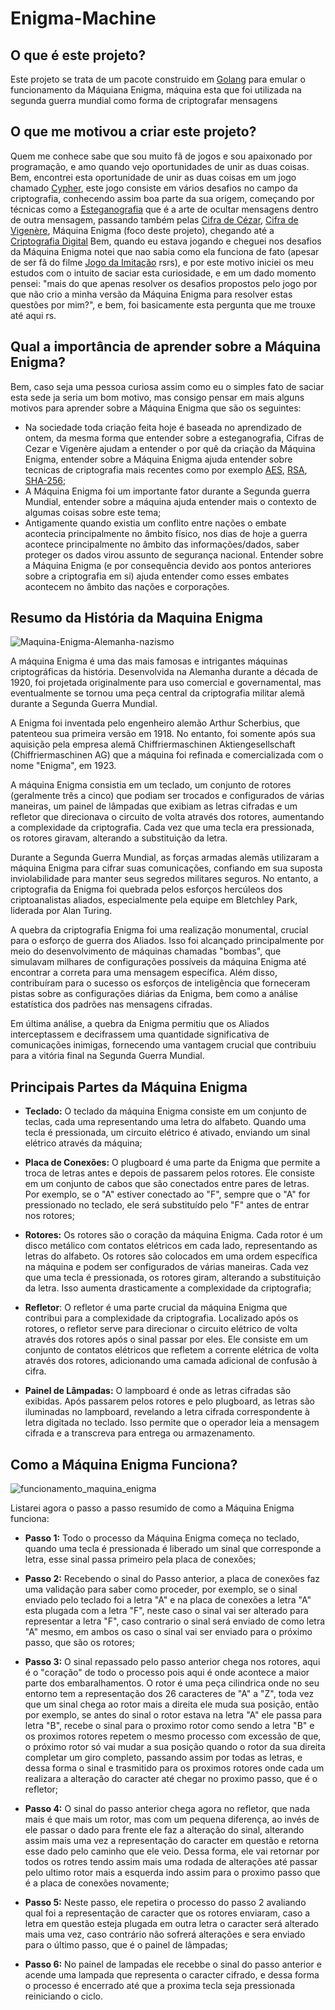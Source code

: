 # Enigma-Machine

## O que é este projeto?

Este projeto se trata de um pacote construido em [Golang](https://go.dev/) para emular o funcionamento da Máquiana Enigma, máquina esta que foi utilizada na segunda guerra mundial como forma de criptografar mensagens

## O que me motivou a criar este projeto?

Quem me conhece sabe que sou muito fã de jogos e sou apaixonado por programação, e amo quando vejo oportunidades de unir as duas coisas. Bem, encontrei esta oportunidade de unir as duas coisas em um jogo chamado [Cypher](https://store.steampowered.com/app/746710/Cypher/), este jogo consiste em vários desafios no campo da criptografia, conhecendo assim boa parte da sua origem, começando por técnicas como a [Esteganografia](https://pt.wikipedia.org/wiki/Esteganografia) que é a arte de ocultar mensagens dentro de outra mensagem, passando também pelas [Cifra de Cézar](https://pt.wikipedia.org/wiki/Cifra_de_C%C3%A9sar), [Cifra de Vigenère](https://pt.wikipedia.org/wiki/Cifra_de_Vigen%C3%A8re), Máquina Enigma (foco deste projeto), chegando até a [Criptografia Digital](https://www.usna.edu/Users/cs/wcbrown/courses/si110AY13S/lec/l27/lec.html) Bem, quando eu estava jogando e cheguei nos desafios da Máquina Enigma notei que nao sabia como ela funciona de fato (apesar de ser fã do filme [Jogo da Imitação](https://pt.wikipedia.org/wiki/O_Jogo_da_Imita%C3%A7%C3%A3o) rsrs), e por este motivo iniciei os meu estudos com o intuito de saciar esta curiosidade, e em um dado momento pensei: "mais do que apenas resolver os desafios propostos pelo jogo por que não crio a minha versão da Máquina Enigma para resolver estas questões por mim?", e bem, foi basicamente esta pergunta que me trouxe até aqui rs.

## Qual a importância de aprender sobre a Máquina Enigma?

Bem, caso seja uma pessoa curiosa assim como eu o simples fato de saciar esta sede ja seria um bom motivo, mas consigo pensar em mais alguns motivos para aprender sobre a Máquina Enigma que são os seguintes:

* Na sociedade toda criação feita hoje é baseada no aprendizado de ontem, da mesma forma que entender sobre a esteganografia, Cifras de Cezar e Vigenère ajudam a entender o por quê da criação  da Máquina Enigma, entender sobre a Máquina Enigma ajuda entender sobre tecnicas de criptografia mais recentes como por exemplo [AES](https://en.wikipedia.org/wiki/Advanced_Encryption_Standard), [RSA](https://pt.wikipedia.org/wiki/RSA_(sistema_criptogr%C3%A1fico)),  [SHA-256](https://pt.wikipedia.org/wiki/SHA-2);
* A Máquina Enigma foi um importante fator durante a Segunda guerra Mundial, entender sobre a máquina ajuda entender mais o contexto de algumas coisas sobre este tema;
* Antigamente quando existia um conflito entre nações o embate acontecia principalmente no âmbito físico, nos dias de hoje a guerra acontece principalmente no âmbito das informações/dados, saber proteger os dados virou assunto de segurança nacional. Entender sobre a Máquina Enigma (e por consequência devido aos pontos anteriores sobre a criptografia em si) ajuda entender como esses embates acontecem no âmbito das nações e corporações.

## Resumo da História da Maquina Enigma

![Maquina-Enigma-Alemanha-nazismo](https://github.com/DaviPrograme/Enigma-Machine/assets/56012877/f5eb23db-0097-49bf-a9db-66f9f85e90e9)


A máquina Enigma é uma das mais famosas e intrigantes máquinas criptográficas da história. Desenvolvida na Alemanha durante a década de 1920, foi projetada originalmente para uso comercial e governamental, mas eventualmente se tornou uma peça central da criptografia militar alemã durante a Segunda Guerra Mundial.

A Enigma foi inventada pelo engenheiro alemão Arthur Scherbius, que patenteou sua primeira versão em 1918. No entanto, foi somente após sua aquisição pela empresa alemã Chiffriermaschinen Aktiengesellschaft (Chiffriermaschinen AG) que a máquina foi refinada e comercializada com o nome "Enigma", em 1923.

A máquina Enigma consistia em um teclado, um conjunto de rotores (geralmente três a cinco) que podiam ser trocados e configurados de várias maneiras, um painel de lâmpadas que exibiam as letras cifradas e um refletor que direcionava o circuito de volta através dos rotores, aumentando a complexidade da criptografia. Cada vez que uma tecla era pressionada, os rotores giravam, alterando a substituição da letra.

Durante a Segunda Guerra Mundial, as forças armadas alemãs utilizaram a máquina Enigma para cifrar suas comunicações, confiando em sua suposta inviolabilidade para manter seus segredos militares seguros. No entanto, a criptografia da Enigma foi quebrada pelos esforços hercúleos dos criptoanalistas aliados, especialmente pela equipe em Bletchley Park, liderada por Alan Turing.

A quebra da criptografia Enigma foi uma realização monumental, crucial para o esforço de guerra dos Aliados. Isso foi alcançado principalmente por meio do desenvolvimento de máquinas chamadas "bombas", que simulavam milhares de configurações possíveis da máquina Enigma até encontrar a correta para uma mensagem específica. Além disso, contribuíram para o sucesso os esforços de inteligência que forneceram pistas sobre as configurações diárias da Enigma, bem como a análise estatística dos padrões nas mensagens cifradas.

Em última análise, a quebra da Enigma permitiu que os Aliados interceptassem e decifrassem uma quantidade significativa de comunicações inimigas, fornecendo uma vantagem crucial que contribuiu para a vitória final na Segunda Guerra Mundial.

## Principais Partes da Máquina Enigma

* **Teclado:** O teclado da máquina Enigma consiste em um conjunto de teclas, cada uma representando uma letra do alfabeto. Quando uma tecla é pressionada, um circuito elétrico é ativado, enviando um sinal elétrico através da máquina;

* **Placa de Conexões:** O plugboard é uma parte da Enigma que permite a troca de letras antes e depois de passarem pelos rotores. Ele consiste em um conjunto de cabos que são conectados entre pares de letras. Por exemplo, se o "A" estiver conectado ao "F", sempre que o "A" for pressionado no teclado, ele será substituído pelo "F" antes de entrar nos rotores;

* **Rotores:** Os rotores são o coração da máquina Enigma. Cada rotor é um disco metálico com contatos elétricos em cada lado, representando as letras do alfabeto. Os rotores são colocados em uma ordem específica na máquina e podem ser configurados de várias maneiras. Cada vez que uma tecla é pressionada, os rotores giram, alterando a substituição da letra. Isso aumenta drasticamente a complexidade da criptografia;

* **Refletor**: O refletor é uma parte crucial da máquina Enigma que contribui para a complexidade da criptografia. Localizado após os rotores, o refletor serve para direcionar o circuito elétrico de volta através dos rotores após o sinal passar por eles. Ele consiste em um conjunto de contatos elétricos que refletem a corrente elétrica de volta através dos rotores, adicionando uma camada adicional de confusão à cifra.
  
* **Painel de Lâmpadas:** O lampboard é onde as letras cifradas são exibidas. Após passarem pelos rotores e pelo plugboard, as letras são iluminadas no lampboard, revelando a letra cifrada correspondente à letra digitada no teclado. Isso permite que o operador leia a mensagem cifrada e a transcreva para entrega ou armazenamento.

## Como a Máquina Enigma Funciona?

![funcionamento_maquina_enigma](https://github.com/DaviPrograme/Enigma-Machine/assets/56012877/54f1bd7a-2762-4de4-be93-866cd2713015)

Listarei agora o passo a passo resumido de como a Máquina Enigma funciona:

* **Passo 1:** Todo o processo da Máquina Enigma começa no teclado, quando uma tecla é pressionada é liberado um sinal que corresponde a letra, esse sinal passa primeiro pela placa de conexões;

* **Passo 2:** Recebendo o sinal do Passo anterior, a placa de conexões faz uma validação para saber como proceder, por exemplo, se o sinal enviado pelo teclado foi a letra "A" e na placa de conexões a letra "A" esta plugada com a letra "F", neste caso o sinal vai ser alterado para representar a letra "F", caso contrario o sinal será enviado de como letra "A" mesmo, em ambos os caso o sinal vai ser enviado para o próximo passo, que são os rotores;

* **Passo 3:** O sinal repassado pelo passo anterior chega nos rotores, aqui é o "coração" de todo o processo pois aqui é onde acontece a maior parte dos embaralhamentos. O rotor é uma peça cilindrica onde no seu entorno tem a representação dos 26 caracteres de "A" a "Z", toda vez que um sinal chega ao rotor mais a direita ele muda sua posição, então por exemplo, se antes do sinal o rotor estava na letra "A" ele passa para letra "B", recebe o sinal para o proximo rotor como sendo a letra "B" e os proximos rotores repetem o mesmo processo com excessão de que, o próximo rotor só vai mudar a sua posição quando o rotor da sua direita completar um giro completo, passando assim por todas as letras, e dessa forma o sinal e trasmitido para os proximos rotores onde cada um realizara a alteração do caracter até chegar no proximo passo, que é o refletor;

* **Passo 4:** O sinal do passo anterior chega agora no refletor, que nada mais é que mais um rotor, mas com um pequena diferença, ao invés de ele passar o dado para frente ele faz a alteração do sinal, alterando assim mais uma vez a representação do caracter em questão e retorna esse dado pelo caminho que ele veio. Dessa forma, ele vai retornar por todos os rotres tendo assim mais uma rodada de alterações até passar pelo ultimo rotor mais a esquerda indo assim para o proximo passo que é a placa de conexões novamente;

* **Passo 5:** Neste passo, ele repetira o processo do passo 2 avaliando qual foi a representação de caracter que os rotores enviaram, caso a letra em questão esteja plugada em outra letra o caracter será alterado mais uma vez, caso contrário não sofrerá alterações e sera enviado para o último passo, que é o painel de lâmpadas;

* **Passo 6:** No painel de lampadas ele recebbe o sinal do passo anterior e acende uma lampada que representa o caracter cifrado, e dessa forma o processo é encerrado até que a proxima tecla seja pressionada reiniciando o ciclo.

  





